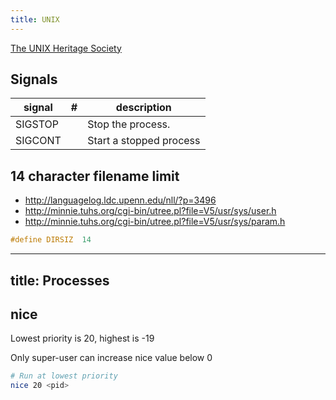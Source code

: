 ```yaml
---
title: UNIX
---
```


[The UNIX Heritage Society](http://www.tuhs.org)

Signals
-------

| signal  | # | description             |
|---------|---|-------------------------|
| SIGSTOP |   | Stop the process.       |
| SIGCONT |   | Start a stopped process |

14 character filename limit
---------------------------
* <http://languagelog.ldc.upenn.edu/nll/?p=3496>
* <http://minnie.tuhs.org/cgi-bin/utree.pl?file=V5/usr/sys/user.h>
* <http://minnie.tuhs.org/cgi-bin/utree.pl?file=V5/usr/sys/param.h>

```c
#define	DIRSIZ	14
```


---
title: Processes
---

## nice

Lowest priority is 20, highest is -19

Only super-user can increase nice value below 0

```bash
# Run at lowest priority
nice 20 <pid>
```
